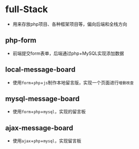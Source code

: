 # full-Stack

* 用来存放php项目、各种框架项目等，偏向后端和全栈方向

## php-form

* 前端提交form表单，后端通过php+MySQL实现添加数据

## local-message-board

* 使用`form`+`php`+`js`制作本地留言版，实现一个页面进行`增删改查`

## mysql-message-board

* 使用`form`+`php`+`mysql`，实现的留言板

## ajax-message-board

* 使用`ajax`+`php`+`mysql`，实现留言板

